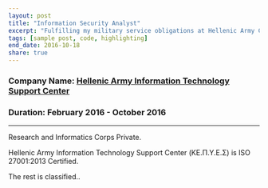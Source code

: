 ```yaml
---
layout: post
title: "Information Security Analyst"
excerpt: "Fulfilling my military service obligations at Hellenic Army Cyber Defence Department"
tags: [sample post, code, highlighting]
end_date: 2016-10-18
share: true
---
```


### Company Name: [Hellenic Army Information Technology Support Center](http://army.gr/)

### Duration: February 2016 - October 2016

---
Research and Informatics Corps Private.<br/>

Hellenic Army Information Technology Support Center (ΚΕ.Π.Υ.Ε.Σ) is ISO 27001:2013 Certified. <br/>

The rest is classified..
